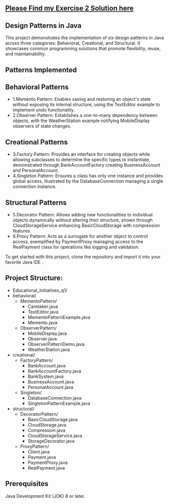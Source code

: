 ## [Please Find my Exercise 2 Solution here ](https://github.com/Manya72/Ei-assignment_Q2)
## Design Patterns in Java
This project demonstrates the implementation of six design patterns in Java across three categories: Behavioral, Creational, and Structural. It showcases common programming solutions that promote flexibility, reuse, and maintainability.

## Patterns Implemented

## Behavioral Patterns
- 1.Memento Pattern: Enables saving and restoring an object's state without exposing its internal structure, using the TextEditor example to implement undo functionality.
- 2.Observer Pattern: Establishes a one-to-many dependency between objects, with the WeatherStation example notifying MobileDisplay observers of state changes.

## Creational Patterns
- 3.Factory Pattern: Provides an interface for creating objects while allowing subclasses to determine the specific types to instantiate, demonstrated through BankAccountFactory creating BusinessAccount and PersonalAccount.
- 4.Singleton Pattern: Ensures a class has only one instance and provides global access, illustrated by the DatabaseConnection managing a single connection instance.

## Structural Patterns
- 5.Decorator Pattern: Allows adding new functionalities to individual objects dynamically without altering their structure, shown through CloudStorageService enhancing BasicCloudStorage with compression features.
- 6.Proxy Pattern: Acts as a surrogate for another object to control access, exemplified by PaymentProxy managing access to the RealPayment class for operations like logging and validation.

To get started with this project, clone the repository and import it into your favorite Java IDE .

## Project Structure:

- Educational_Initiatives_q1/
- behavioral/
  - MementoPattern/
    - Caretaker.java
    - TextEditor.java
    - MementoPatternExample.java
    - Memento.java
  - ObserverPattern/
    - MobileDisplay.java
    - Observer.java
    - ObserverPatternDemo.java
    - WeatherStation.java
- creational/
    - FactoryPattern/
      - BankAccount.java
      - BankAccountFactory.java
      - BankSystem.java
      - BusinessAccount.java
      - PersonalAccount.java
   - Singleton/
      - DatabaseConnection.java
      - SingletonPatternExample.java
- structural/
  - DecoratorPattern/
     - BasicCloudStorage.java
     - CloudStorage.java
     - Compression.java
     - CloudStorageService.java
     - StorageDecorator.java
  - ProxyPattern/
     - Client.java
     - Payment.java
     - PaymentProxy.java
     - RealPayment.java

## Prerequisites
Java Development Kit (JDK) 8 or later.

